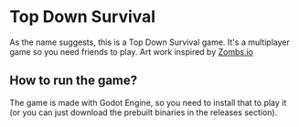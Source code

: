 # Top Down Survival
As the name suggests, this is a Top Down Survival game. It's a multiplayer game
so you need friends to play. Art work inspired by [Zombs.io](https://zombs.io)

## How to run the game?
The game is made with Godot Engine, so you need to install that to play it
(or you can just download the prebuilt binaries in the releases section).
